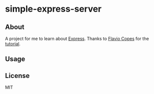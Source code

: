 # simple-express-server

## About
A project for me to learn about [Express](https://expressjs.com/). Thanks to [Flavio Copes](https://flaviocopes.com/) for the [tutorial](https://thevalleyofcode.com/express).

## Usage


## License
MIT
